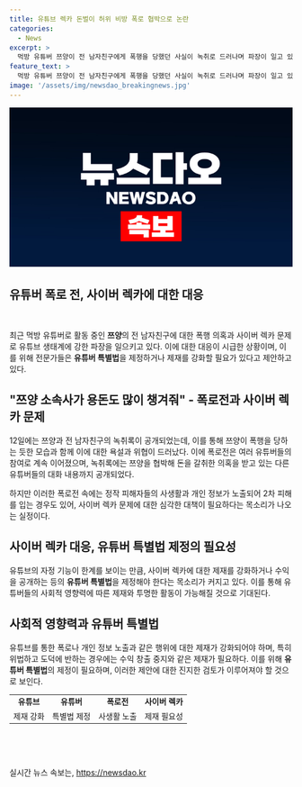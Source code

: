 ```yaml
---
title: 유튜브 렉카 돈벌이 허위 비방 폭로 협박으로 논란
categories:
  - News
excerpt: >
  먹방 유튜버 쯔양이 전 남자친구에게 폭행을 당했던 사실이 녹취로 드러나며 파장이 일고 있다. 폭로전을 벌이는 유튜버들을 ‘사이버 렉카’로 명명하고, 이들에 대한 강화된 제재나 유튜브 특별법이 필요하다는 목소리가 나오고 있다. 또한, 유튜버들의 폭로로 사생활이 공개되면서 피해자들이 2차 피해를 받는 사례도 확인되고 있다. 전문가들은 이에 대한 제재를 강화할 필요성을 강조하고 있다.
feature_text: >
  먹방 유튜버 쯔양이 전 남자친구에게 폭행을 당했던 사실이 녹취로 드러나며 파장이 일고 있다. 폭로전을 벌이는 유튜버들을 ‘사이버 렉카’로 명명하고, 이들에 대한 강화된 제재나 유튜브 특별법이 필요하다는 목소리가 나오고 있다. 또한, 유튜버들의 폭로로 사생활이 공개되면서 피해자들이 2차 피해를 받는 사례도 확인되고 있다. 전문가들은 이에 대한 제재를 강화할 필요성을 강조하고 있다.
image: '/assets/img/newsdao_breakingnews.jpg'
---
```


<p><img src="/assets/img/newsdao_breakingnews.jpg" alt="cryptoinkorea 속보" /></p>

<h2 data-ke-size="size28"><b>유튜버</b> 폭로 전, <b>사이버 렉카</b>에 대한 대응</h2>

<p data-ke-size="size16">&nbsp;</p>

<p data-ke-size="size16">최근 먹방 유튜버로 활동 중인 <b>쯔양</b>의 전 남자친구에 대한 폭행 의혹과 사이버 렉카 문제로 유튜브 생태계에 강한 파장을 일으키고 있다. 이에 대한 대응이 시급한 상황이며, 이를 위해 전문가들은 <b>유튜버 특별법</b>을 제정하거나 제재를 강화할 필요가 있다고 제안하고 있다.</p>

<h2 data-ke-size="size26">"쯔양 소속사가 용돈도 많이 챙겨줘" - <b>폭로전</b>과 <b>사이버 렉카</b> 문제</h2>

<p data-ke-size="size16">12일에는 쯔양과 전 남자친구의 녹취록이 공개되었는데, 이를 통해 쯔양이 폭행을 당하는 듯한 모습과 함께 이에 대한 욕설과 위협이 드러났다. 이에 폭로전은 여러 유튜버들의 참여로 계속 이어졌으며, 녹취록에는 쯔양을 협박해 돈을 갈취한 의혹을 받고 있는 다른 유튜버들의 대화 내용까지 공개되었다.</p>

<p data-ke-size="size16">하지만 이러한 폭로전 속에는 정작 피해자들의 사생활과 개인 정보가 노출되어 2차 피해를 입는 경우도 있어, 사이버 렉카 문제에 대한 심각한 대책이 필요하다는 목소리가 나오는 실정이다.</p>

<h2 data-ke-size="size26">사이버 렉카 대응, <b>유튜버 특별법</b> 제정의 필요성</h2>

<p data-ke-size="size16">유튜브의 자정 기능이 한계를 보이는 만큼, 사이버 렉카에 대한 제재를 강화하거나 수익을 공개하는 등의 <b>유튜버 특별법</b>을 제정해야 한다는 목소리가 커지고 있다. 이를 통해 유튜버들의 사회적 영향력에 따른 제재와 투명한 활동이 가능해질 것으로 기대된다.</p>

<h2 data-ke-size="size26">사회적 영향력과 <b>유튜버 특별법</b></h2>

<p data-ke-size="size16">유튜브를 통한 폭로나 개인 정보 노출과 같은 행위에 대한 제재가 강화되어야 하며, 특히 위법하고 도덕에 반하는 경우에는 수익 창출 중지와 같은 제재가 필요하다. 이를 위해 <b>유튜버 특별법</b>의 제정이 필요하며, 이러한 제안에 대한 진지한 검토가 이루어져야 할 것으로 보인다.</p>

<table>
<tbody>
<tr>
<td style="text-align: center; height: 17px;"><b>유튜브</b></td>
<td style="text-align: center; height: 17px;"><b>유튜버</b></td>
<td style="text-align: center; height: 17px;"><b>폭로전</b></td>
<td style="text-align: center; height: 17px;"><b>사이버 렉카</b></td>
</tr>
<tr>
<td style="text-align: center; height: 17px;">제재 강화</td>
<td style="text-align: center; height: 17px;">특별법 제정</td>
<td style="text-align: center; height: 17px;">사생활 노출</td>
<td style="text-align: center; height: 17px;">제재 필요성</td>
</tr>
</tbody>
</table>

<p data-ke-size="size16">&nbsp;</p>

<p data-ke-size="size16">&nbsp;</p>
실시간 뉴스 속보는, <a href="https://newsdao.kr" rel="dofollow">https://newsdao.kr</a>


